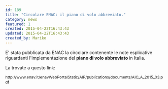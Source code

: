 ```yaml
---
id: 189
title: "Circolare ENAC: il piano di volo abbreviato."
category: news
featured: 1
created: 2015-04-22T16:43:43
updated: 2015-04-22T16:43:43
created_by: Mariko
---
```

<p>
 E' stata pubblicata da ENAC la circolare contenente le note esplicative riguardanti l'implementazione del
 <strong>
  piano di volo abbreviato
 </strong>
 in Italia.
</p>
<p>
 La trovate a questo link:
</p>
<p>
 <span style="font-size: 12.1599998474121px; line-height: 1.3em;">
  http://www.enav.it/enavWebPortalStatic/AIP/publications/documents/AIC_A_2015_03.pdf
 </span>
</p>
